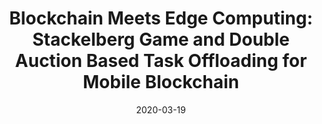 ---
title: "Blockchain Meets Edge Computing: Stackelberg Game and Double Auction Based Task Offloading for Mobile Blockchain"
authors:
- Shaoyong Guo
- Yao Dai 
- Song Guo
- Xuesong Qiu
- Feng Qi

date: "2020-03-19"
doi: "10.1109/TVT.2020.2982000"

# Publication type.
# 1 = Conference paper; 2 = Journal article;
# 3 = Preprint Paper; 4 = Report; 5 = Book; 6 = Book section;
# 7 = Thesis; 8 = Patent
publication_types: ["2"]

# Publication name and optional abbreviated publication name.
publication: "*IEEE Transactions on Vehicular Technology*"
publication_short: ""

url_pdf: https://ieeexplore.ieee.org/document/9042359
# url_code: ''
# url_dataset: ''
# url_poster: ''
# url_project: ''
# url_slides: ''
# url_video: ''

---